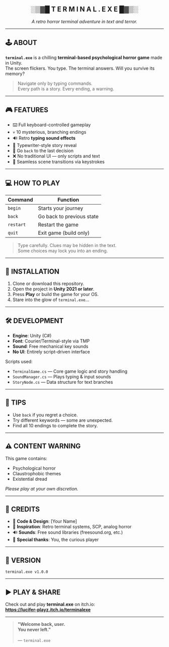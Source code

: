 <h2 align="center">░▒▓█  T E R M I N A L . E X E  █▓▒░</h2>
<p align="center"><i>A retro horror terminal adventure in text and terror.</i></p>

<hr>

<h2>🕹 ABOUT</h2>

<p><b><code>terminal.exe</code></b> is a chilling <b>terminal-based psychological horror game</b> made in Unity.<br>
The screen flickers. You type. The terminal answers. Will you survive its memory?</p>

<blockquote>
Navigate only by typing commands.<br>
Every path is a story. Every ending, a warning.
</blockquote>

<hr>

<h2>🎮 FEATURES</h2>

<ul>
  <li>⌨️ Full keyboard-controlled gameplay</li>
  <li>💀 10 mysterious, branching endings</li>
  <li>🔊 Retro <b>typing sound effects</b></li>
  <li>📜 Typewriter-style story reveal</li>
  <li>🔁 Go <code>back</code> to the last decision</li>
  <li>❌ No traditional UI — only scripts and text</li>
  <li>🚪 Seamless scene transitions via keystrokes</li>
</ul>

<hr>

<h2>💻 HOW TO PLAY</h2>

<table>
  <thead>
    <tr>
      <th>Command</th>
      <th>Function</th>
    </tr>
  </thead>
  <tbody>
    <tr>
      <td><code>begin</code></td>
      <td>Starts your journey</td>
    </tr>
    <tr>
      <td><code>back</code></td>
      <td>Go back to previous state</td>
    </tr>
    <tr>
      <td><code>restart</code></td>
      <td>Restart the game</td>
    </tr>
    <tr>
      <td><code>quit</code></td>
      <td>Exit game (build only)</td>
    </tr>
  </tbody>
</table>

<blockquote>
Type carefully. Clues may be hidden in the text.<br>
Some choices may lock you into an ending.
</blockquote>

<hr>

<h2>🔧 INSTALLATION</h2>

<ol>
  <li>Clone or download this repository.</li>
  <li>Open the project in <b>Unity 2021 or later</b>.</li>
  <li>Press <b>Play</b> or build the game for your OS.</li>
  <li>Stare into the glow of <code>terminal.exe</code>...</li>
</ol>

<hr>

<h2>🛠 DEVELOPMENT</h2>

<ul>
  <li><b>Engine</b>: Unity (C#)</li>
  <li><b>Font</b>: Courier/Terminal-style via TMP</li>
  <li><b>Sound</b>: Free mechanical key sounds</li>
  <li><b>No UI</b>: Entirely script-driven interface</li>
</ul>

<p>Scripts used:</p>
<ul>
  <li><code>TerminalGame.cs</code> — Core game logic and story handling</li>
  <li><code>SoundManager.cs</code> — Plays typing & input sounds</li>
  <li><code>StoryNode.cs</code> — Data structure for text branches</li>
</ul>

<hr>

<h2>📖 TIPS</h2>

<ul>
  <li>Use <code>back</code> if you regret a choice.</li>
  <li>Try different keywords — some are unexpected.</li>
  <li>Find all 10 endings to complete the story.</li>
</ul>

<hr>

<h2>⚠️ CONTENT WARNING</h2>

<p>This game contains:</p>
<ul>
  <li>Psychological horror</li>
  <li>Claustrophobic themes</li>
  <li>Existential dread</li>
</ul>

<p><i>Please play at your own discretion.</i></p>

<hr>

<h2>🧟 CREDITS</h2>

<ul>
  <li>👾 <b>Code & Design</b>: [Your Name]</li>
  <li>💬 <b>Inspiration</b>: Retro terminal systems, SCP, analog horror</li>
  <li>🔊 <b>Sounds</b>: Free sound libraries (freesound.org, etc.)</li>
  <li>🧠 <b>Special thanks</b>: You, the curious player</li>
</ul>

<hr>

<h2>💾 VERSION</h2>

<pre><code>terminal.exe v1.0.0</code></pre>

<hr>

<h2>▶️ PLAY & SHARE</h2>

<p>Check out and play <b>terminal.exe</b> on itch.io:<br>
<a href="https://lucifer-playz.itch.io/terminalexe"><b>https://lucifer-playz.itch.io/terminalexe</b></a></p>

<hr>

<blockquote>
<b>"Welcome back, user.<br>
You never left."</b><br><br>
— <code>terminal.exe</code>
</blockquote>
